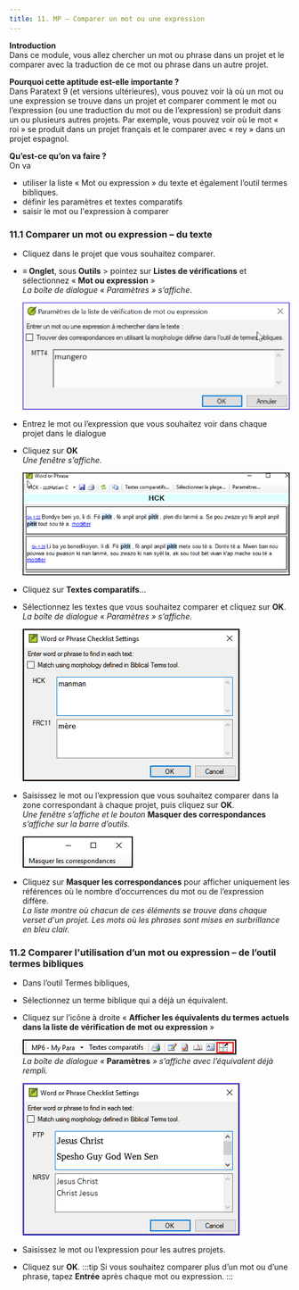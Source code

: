 ```yaml
---
title: 11. MP – Comparer un mot ou une expression
---
```

**Introduction**  
Dans ce module, vous allez chercher un mot ou phrase dans un projet et le comparer avec la traduction de ce mot ou phrase dans un autre projet.

**​Pourquoi cette aptitude est-elle importante ?**  
Dans Paratext 9 (et versions ultérieures), vous pouvez voir là où un mot ou une expression se trouve dans un projet et comparer comment le mot ou l’expression (ou une traduction du mot ou de l’expression) se produit dans un ou plusieurs autres projets. Par exemple, vous pouvez voir où le mot « roi » se produit dans un projet français et le comparer avec « rey » dans un projet espagnol.

**​Qu’est-ce qu’on va faire ?**  
On va  
-   utiliser la liste « Mot ou expression » du texte et également l’outil termes bibliques.
-   définir les paramètres et textes comparatifs
-   saisir le mot ou l'expression à comparer

### 11.1 Comparer un mot ou expression – du texte

-   Cliquez dans le projet que vous souhaitez comparer.
-   **≡ Onglet**, sous **Outils** \> pointez sur **Listes de vérifications** et sélectionnez « **Mot ou expression** »  
    *La boîte de dialogue « Paramètres » s’affiche*.

    ![](../media/3fb03892cc41e4564da07d1e39e1ffce.png)

-   Entrez le mot ou l’expression que vous souhaitez voir dans chaque projet dans le dialogue
-   Cliquez sur **OK**  
    *Une fenêtre s’affiche.*

    ![](../media/0f0b2496d26a3d67d03adfb7450b6119.png)

-   Cliquez sur **Textes comparatifs**...
-   Sélectionnez les textes que vous souhaitez comparer et cliquez sur **OK**.  
    *La boîte de dialogue « Paramètres » s’affiche.*

    ![](../media/a08fdc3ff01202588a59aad869fb8205.png)

-   Saisissez le mot ou l’expression que vous souhaitez comparer dans la zone correspondant à chaque projet, puis cliquez sur **OK**.  
    *Une fenêtre s’affiche et le bouton* **Masquer des correspondances** *s’affiche sur la barre d’outils.*

    ![](../media/3f6b972b79a76a1cb8ba7556b4e5ce6c.png)

-   Cliquez sur **Masquer les correspondances** pour afficher uniquement les références où le nombre d’occurrences du mot ou de l’expression diffère.  
    *La liste montre où chacun de ces éléments se trouve dans chaque verset d'un projet. Les mots où les phrases sont mises en surbrillance en bleu clair.*

### 11.2 Comparer l'utilisation d’un mot ou expression – de l’outil termes bibliques

-   Dans l’outil Termes bibliques,
-   Sélectionnez un terme biblique qui a déjà un équivalent.
-   Cliquez sur l’icône à droite « **Afficher les équivalents du termes actuels dans la liste de vérification de mot ou expression** »

    ![](../media/67ef7214ef1efee6297c23007d09c66e.png)  
    *La boîte de dialogue «* **Paramètres** *» s’affiche avec l’équivalent déjà rempli.*

    ![](../media/c58bb284eef0184480a195c3783310cb.png)
-   Saisissez le mot ou l’expression pour les autres projets.
-   Cliquez sur **OK**.
:::tip
Si vous souhaitez comparer plus d’un mot ou d’une phrase, tapez **Entrée** après chaque mot ou expression.
:::
